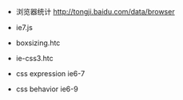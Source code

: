 * 浏览器统计 http://tongji.baidu.com/data/browser

* ie7.js
* boxsizing.htc
* ie-css3.htc
* css expression ie6-7
* css behavior ie6-9
